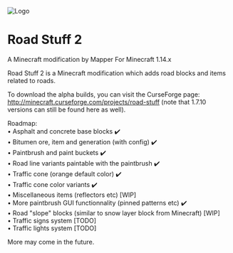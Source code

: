 ![Logo](http://killermapper.net/roadstuffmod/RoadStuffLogo.png)
# Road Stuff 2
A Minecraft modification by Mapper
For Minecraft 1.14.x


Road Stuff 2 is a Minecraft modification which adds road blocks and items related to roads.

To download the alpha builds, you can visit the CurseForge page: http://minecraft.curseforge.com/projects/road-stuff (note that 1.7.10 versions can still be found here as well).

Roadmap:  
• Asphalt and concrete base blocks ✔️  
• Bitumen ore, item and generation (with config) ✔️  
• Paintbrush and paint buckets ✔️  
• Road line variants paintable with the paintbrush ✔️  
• Traffic cone (orange default color) ✔️  
• Traffic cone color variants ✔️  
• Miscellaneous items (reflectors etc) [WIP]  
• More paintbrush GUI functionnality (pinned patterns etc) ✔️  
• Road "slope" blocks (similar to snow layer block from Minecraft) [WIP]  
• Traffic signs system [TODO]  
• Traffic lights system [TODO]  

More may come in the future.
